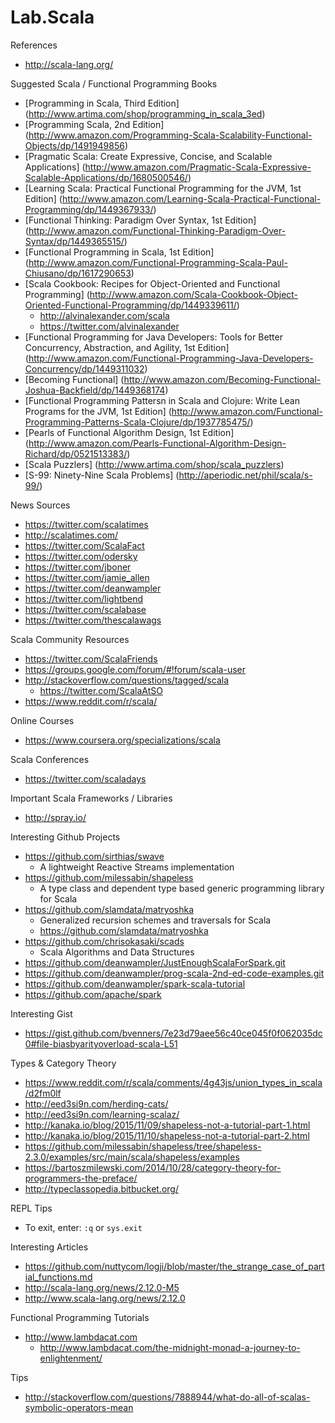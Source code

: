 # Lab.Scala

References
* http://scala-lang.org/


Suggested Scala / Functional Programming Books
* [Programming in Scala, Third Edition] (http://www.artima.com/shop/programming_in_scala_3ed)
* [Programming Scala, 2nd Edition] (http://www.amazon.com/Programming-Scala-Scalability-Functional-Objects/dp/1491949856)
* [Pragmatic Scala: Create Expressive, Concise, and Scalable Applications] (http://www.amazon.com/Pragmatic-Scala-Expressive-Scalable-Applications/dp/1680500546/)
* [Learning Scala: Practical Functional Programming for the JVM, 1st Edition] (http://www.amazon.com/Learning-Scala-Practical-Functional-Programming/dp/1449367933/)
* [Functional Thinking: Paradigm Over Syntax, 1st Edition] (http://www.amazon.com/Functional-Thinking-Paradigm-Over-Syntax/dp/1449365515/)
* [Functional Programming in Scala, 1st Edition] (http://www.amazon.com/Functional-Programming-Scala-Paul-Chiusano/dp/1617290653)
* [Scala Cookbook: Recipes for Object-Oriented and Functional Programming] (http://www.amazon.com/Scala-Cookbook-Object-Oriented-Functional-Programming/dp/1449339611/)
  * http://alvinalexander.com/scala 
  * https://twitter.com/alvinalexander 
* [Functional Programming for Java Developers: Tools for Better Concurrency, Abstraction, and Agility, 1st Edition] (http://www.amazon.com/Functional-Programming-Java-Developers-Concurrency/dp/1449311032)
* [Becoming Functional] (http://www.amazon.com/Becoming-Functional-Joshua-Backfield/dp/1449368174)
* [Functional Programming Pattersn in Scala and Clojure: Write Lean Programs for the JVM, 1st Edition] (http://www.amazon.com/Functional-Programming-Patterns-Scala-Clojure/dp/1937785475/)
* [Pearls of Functional Algorithm Design, 1st Edition] (http://www.amazon.com/Pearls-Functional-Algorithm-Design-Richard/dp/0521513383/)
* [Scala Puzzlers] (http://www.artima.com/shop/scala_puzzlers)
* [S-99: Ninety-Nine Scala Problems] (http://aperiodic.net/phil/scala/s-99/) 


News Sources
* https://twitter.com/scalatimes 
* http://scalatimes.com/ 
* https://twitter.com/ScalaFact 
* https://twitter.com/odersky
* https://twitter.com/jboner 
* https://twitter.com/jamie_allen 
* https://twitter.com/deanwampler
* https://twitter.com/lightbend 
* https://twitter.com/scalabase 
* https://twitter.com/thescalawags


Scala Community Resources
* https://twitter.com/ScalaFriends
* https://groups.google.com/forum/#!forum/scala-user
* http://stackoverflow.com/questions/tagged/scala
  * https://twitter.com/ScalaAtSO 
* https://www.reddit.com/r/scala/ 


Online Courses
* https://www.coursera.org/specializations/scala


Scala Conferences
* https://twitter.com/scaladays


Important Scala Frameworks / Libraries
* http://spray.io/



Interesting Github Projects
* https://github.com/sirthias/swave
  * A lightweight Reactive Streams implementation
* https://github.com/milessabin/shapeless
  * A type class and dependent type based generic programming library for Scala
* https://github.com/slamdata/matryoshka
  * Generalized recursion schemes and traversals for Scala
  * https://github.com/slamdata/matryoshka
* https://github.com/chrisokasaki/scads
  * Scala Algorithms and Data Structures
* https://github.com/deanwampler/JustEnoughScalaForSpark.git
* https://github.com/deanwampler/prog-scala-2nd-ed-code-examples.git
* https://github.com/deanwampler/spark-scala-tutorial
* https://github.com/apache/spark


Interesting Gist
* https://gist.github.com/bvenners/7e23d79aee56c40ce045f0f062035dc0#file-biasbyarityoverload-scala-L51


Types & Category Theory
* https://www.reddit.com/r/scala/comments/4g43js/union_types_in_scala/d2fm0lf 
* http://eed3si9n.com/herding-cats/
* http://eed3si9n.com/learning-scalaz/
* http://kanaka.io/blog/2015/11/09/shapeless-not-a-tutorial-part-1.html
* http://kanaka.io/blog/2015/11/10/shapeless-not-a-tutorial-part-2.html
* https://github.com/milessabin/shapeless/tree/shapeless-2.3.0/examples/src/main/scala/shapeless/examples
* https://bartoszmilewski.com/2014/10/28/category-theory-for-programmers-the-preface/
* http://typeclassopedia.bitbucket.org/


REPL Tips
* To exit, enter: ```:q``` or ```sys.exit```



Interesting Articles
* https://github.com/nuttycom/logji/blob/master/the_strange_case_of_partial_functions.md
* http://scala-lang.org/news/2.12.0-M5
* http://www.scala-lang.org/news/2.12.0


Functional Programming Tutorials
* http://www.lambdacat.com
  * http://www.lambdacat.com/the-midnight-monad-a-journey-to-enlightenment/


Tips
* http://stackoverflow.com/questions/7888944/what-do-all-of-scalas-symbolic-operators-mean
